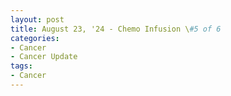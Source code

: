 ```yaml
---
layout: post
title: August 23, '24 - Chemo Infusion \#5 of 6
categories:
- Cancer
- Cancer Update
tags:
- Cancer
---
```

